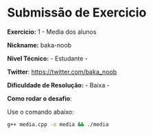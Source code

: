 # Submissão de Exercicio

**Exercicio:** 1 - Media dos alunos

**Nickname:** baka-noob

**Nível Técnico:** - Estudante -

**Twitter**: https://twitter.com/baka_noob

**Dificuldade de Resolução:** - Baixa -

**Como rodar o desafio**: 

Use o comando abaixo: 
```bash
g++ media.cpp -o media && ./media
```
